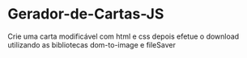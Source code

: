 # Gerador-de-Cartas-JS
Crie uma carta modificável com html e css depois efetue o download utilizando as bibliotecas dom-to-image e fileSaver
